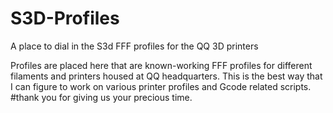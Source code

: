 # S3D-Profiles
A place to dial in the S3d FFF profiles for the QQ 3D printers

Profiles are placed here that are known-working FFF profiles for different filaments and printers housed at QQ headquarters.  This is the best way that I can figure to work on various printer profiles and Gcode related scripts.
#thank you for giving us your precious time.
